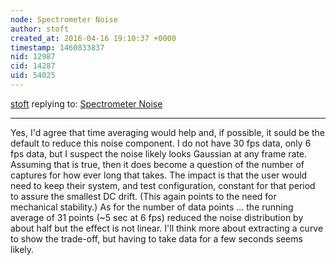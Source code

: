 ```yaml
---
node: Spectrometer Noise
author: stoft
created_at: 2016-04-16 19:10:37 +0000
timestamp: 1460833837
nid: 12987
cid: 14287
uid: 54025
---
```




[stoft](../profile/stoft) replying to: [Spectrometer Noise](../notes/stoft/04-16-2016/spectrometer-noise)

----
Yes, I'd agree that time averaging would help and, if possible, it sould be the default to reduce this noise component. I do not have 30 fps data, only 6 fps data, but I suspect the noise likely looks Gaussian at any frame rate. Assuming that is true, then it does become a question of the number of captures for how ever long that takes. The impact is that the user would need to keep their system, and test configuration, constant for that period to assure the smallest DC drift. (This again points to the need for mechanical stability.) As for the number of data points ... the running average of 31 points (~5 sec at 6 fps) reduced the noise distribution by about half but the effect is not linear. I'll think more about extracting a curve to show the trade-off, but having to take data for a few seconds seems likely.
